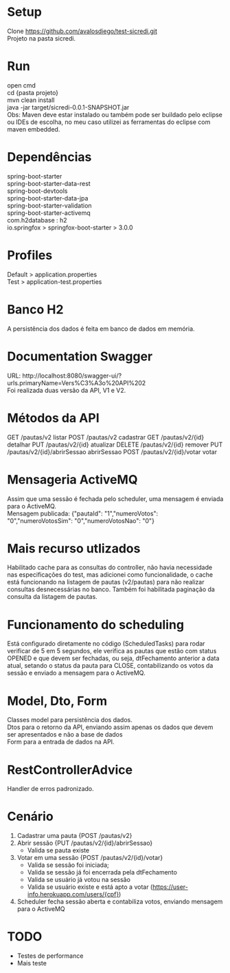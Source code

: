 
# Setup
Clone https://github.com/avalosdiego/test-sicredi.git <br>
Projeto na pasta sicredi.

# Run
open cmd <br>
cd {pasta projeto} <br>
mvn clean install <br>
java -jar target/sicredi-0.0.1-SNAPSHOT.jar <br>
Obs: Maven deve estar instalado ou também pode ser buildado pelo eclipse ou IDEs de escolha, no
meu caso utilizei as ferramentas do eclipse com maven embedded.


# Dependências
  spring-boot-starter <br>
  spring-boot-starter-data-rest <br>
  spring-boot-devtools <br>
  spring-boot-starter-data-jpa <br>
  spring-boot-starter-validation <br>
  spring-boot-starter-activemq <br>
  com.h2database : h2 <br>
  io.springfox > springfox-boot-starter > 3.0.0

# Profiles
Default > application.properties <br>
Test > application-test.properties

# Banco H2
A persistência dos dados é feita em banco de dados em memória.

# Documentation Swagger
URL: http://localhost:8080/swagger-ui/?urls.primaryName=Vers%C3%A3o%20API%202 <br>
Foi realizada duas versão da API, V1 e V2.

# Métodos da API
GET 		/pautas/v2 									listar
POST		/pautas/v2 									cadastrar
GET 		/pautas/v2/{id} 						detalhar
PUT 		/pautas/v2/{id} 						atualizar
DELETE 	/pautas/v2/{id} 						remover
PUT 		/pautas/v2/{id}/abrirSessao abrirSessao
POST 		/pautas/v2/{id}/votar 			votar

# Mensageria ActiveMQ
Assim que uma sessão é fechada pelo scheduler, uma mensagem é enviada para o ActiveMQ. <br>
Mensagem publicada: {"pautaId": "1","numeroVotos": "0","numeroVotosSim": "0","numeroVotosNao": "0"}

# Mais recurso utlizados
Habilitado cache para as consultas do controller, não havia necessidade nas especificações do test, 
mas adicionei como funcionalidade, o cache está funcionando na listagem de pautas (v2/pautas) para não realizar
consultas desnecessárias no banco.
Também foi habilitada paginação da consulta da listagem de pautas.

# Funcionamento do scheduling
Está configurado diretamente no código (ScheduledTasks) para rodar verificar de 5 em 5 segundos, ele verifica as pautas
que estão com status OPENED e que devem ser fechadas, ou seja, dtFechamento anterior a data atual, setando o status da 
pauta para CLOSE, contabilizando os votos da sessão e enviado a mensagem para o ActiveMQ.

# Model, Dto, Form
Classes model para persistência dos dados. <br>
Dtos para o retorno da API, enviando assim apenas os dados que devem ser apresentados e não a base de dados <br>
Form para a entrada de dados na API.

# RestControllerAdvice
Handler de erros padronizado.

# Cenário
1) Cadastrar uma pauta {POST /pautas/v2} <br>
2) Abrir sessão {PUT /pautas/v2/{id}/abrirSessao} <br>
	- Valida se pauta existe
3) Votar em uma sessão {POST /pautas/v2/{id}/votar} <br>
	- Valida se sessão foi iniciada; <br>
	- Valida se sessão já foi encerrada pela dtFechamento <br>
	- Valida se usuário já votou na sessão <br>
	- Valida se usuário existe e está apto a votar (https://user-info.herokuapp.com/users/{cpf})
4) Scheduler fecha sessão aberta e contabiliza votos, enviando mensagem para o ActiveMQ

# TODO
- Testes de performance <br>
- Mais teste
